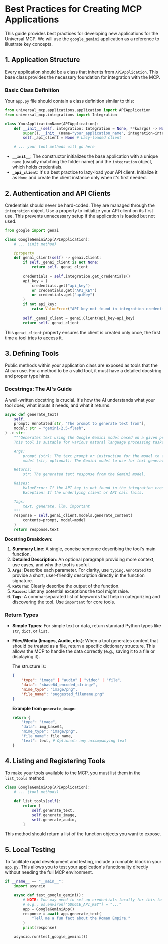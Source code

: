 # Best Practices for Creating MCP Applications

This guide provides best practices for developing new applications for the Universal MCP. We will use the `google_gemini` application as a reference to illustrate key concepts.

## 1. Application Structure

Every application should be a class that inherits from `APIApplication`. This base class provides the necessary foundation for integration with the MCP.

### Basic Class Definition

Your `app.py` file should contain a class definition similar to this:

```python
from universal_mcp.applications.application import APIApplication
from universal_mcp.integrations import Integration

class YourApplicationName(APIApplication):
    def __init__(self, integration: Integration = None, **kwargs) -> None:
        super().__init__(name="your_application_name", integration=integration, **kwargs)
        self._api_client = None # Lazy-loaded client

    # ... your tool methods will go here
```

- **`__init__`**: The constructor initializes the base application with a unique `name` (usually matching the folder name) and the `integration` object, which holds credentials.
- **`_api_client`**: It's a best practice to lazy-load your API client. Initialize it as `None` and create the client instance only when it's first needed.

## 2. Authentication and API Clients

Credentials should never be hard-coded. They are managed through the `integration` object. Use a property to initialize your API client on its first use. This prevents unnecessary setup if the application is loaded but not used.

```python
from google import genai

class GoogleGeminiApp(APIApplication):
    # ... (init method)

    @property
    def genai_client(self) -> genai.Client:
        if self._genai_client is not None:
            return self._genai_client
        
        credentials = self.integration.get_credentials()
        api_key = (
            credentials.get("api_key")
            or credentials.get("API_KEY")
            or credentials.get("apiKey")
        )
        if not api_key:
            raise ValueError("API key not found in integration credentials")
        
        self._genai_client = genai.Client(api_key=api_key)
        return self._genai_client
```

This `genai_client` property ensures the client is created only once, the first time a tool tries to access it.

## 3. Defining Tools

Public methods within your application class are exposed as tools that the AI can use. For a method to be a valid tool, it must have a detailed docstring and proper type hints.

### Docstrings: The AI's Guide

A well-written docstring is crucial. It's how the AI understands what your tool does, what inputs it needs, and what it returns.

```python
async def generate_text(
    self,
    prompt: Annotated[str, "The prompt to generate text from"],
    model: str = "gemini-2.5-flash",
) -> str:
    """Generates text using the Google Gemini model based on a given prompt.
    This tool is suitable for various natural language processing tasks such as content generation, summarization, translation, and question answering.

    Args:
        prompt (str): The text prompt or instruction for the model to follow. For example: "Write a short story about a robot who learns to love."
        model (str, optional): The Gemini model to use for text generation. Defaults to "gemini-2.5-flash".

    Returns:
        str: The generated text response from the Gemini model.

    Raises:
        ValueError: If the API key is not found in the integration credentials.
        Exception: If the underlying client or API call fails.

    Tags:
        text, generate, llm, important
    """
    response = self.genai_client.models.generate_content(
        contents=prompt, model=model
    )
    return response.text
```

**Docstring Breakdown:**
1.  **Summary Line**: A single, concise sentence describing the tool's main function.
2.  **Detailed Description**: An optional paragraph providing more context, use cases, and why the tool is useful.
3.  **`Args`**: Describe each parameter. For clarity, use `typing.Annotated` to provide a short, user-friendly description directly in the function signature.
4.  **`Returns`**: Clearly describe the output of the function.
5.  **`Raises`**: List any potential exceptions the tool might raise.
6.  **`Tags`**: A comma-separated list of keywords that help in categorizing and discovering the tool. Use `important` for core tools.

### Return Types

-   **Simple Types**: For simple text or data, return standard Python types like `str`, `dict`, or `list`.

-   **Files/Media (Images, Audio, etc.)**: When a tool generates content that should be treated as a file, return a specific dictionary structure. This allows the MCP to handle the data correctly (e.g., saving it to a file or displaying it).

    The structure is:
    ```json
    {
        "type": "image" | "audio" | "video" | "file",
        "data": "<base64_encoded_string>",
        "mime_type": "image/png",
        "file_name": "suggested_filename.png"
    }
    ```

    **Example from `generate_image`:**
    ```python
    return {
        "type": "image",
        "data": img_base64,
        "mime_type": "image/png",
        "file_name": file_name,
        "text": text, # Optional: any accompanying text
    }
    ```

## 4. Listing and Registering Tools

To make your tools available to the MCP, you must list them in the `list_tools` method.

```python
class GoogleGeminiApp(APIApplication):
    # ... (tool methods)

    def list_tools(self):
        return [
            self.generate_text,
            self.generate_image,
            self.generate_audio,
        ]
```

This method should return a list of the function objects you want to expose.

## 5. Local Testing

To facilitate rapid development and testing, include a runnable block in your `app.py`. This allows you to test your application's functionality directly without needing the full MCP environment.

```python
if __name__ == "__main__":
    import asyncio

    async def test_google_gemini():
        # NOTE: You may need to set up credentials locally for this to work
        # e.g., os.environ["GOOGLE_API_KEY"] = "..."
        app = GoogleGeminiApp()
        response = await app.generate_text(
            "Tell me a fun fact about the Roman Empire."
        )
        print(response)

    asyncio.run(test_google_gemini())
```
